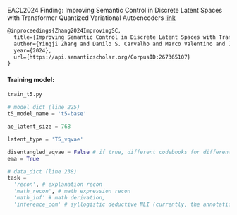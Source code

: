 EACL2024 Finding: Improving Semantic Control in Discrete Latent Spaces with Transformer Quantized Variational Autoencoders [link](https://arxiv.org/abs/2402.00723#:~:text=Experimental%20results%20indicate%20that%20T5VQVAE,%2C%20text%20transfer%2C%20and%20inference.)
```latex
@inproceedings{Zhang2024ImprovingSC,
  title={Improving Semantic Control in Discrete Latent Spaces with Transformer Quantized Variational Autoencoders},
  author={Yingji Zhang and Danilo S. Carvalho and Marco Valentino and Ian Pratt-Hartmann and Andr'e Freitas},
  year={2024},
  url={https://api.semanticscholar.org/CorpusID:267365107}
}
```
#### Training model:
```python
train_t5.py

# model_dict (line 225)
t5_model_name = 't5-base'

ae_latent_size = 768

latent_type = 'T5_vqvae'

disentangled_vqvae = False # if true, different codebooks for different semantic roles.
ema = True

# data_dict (line 238)
task =
  'recon', # explanation recon
  'math_recon', # math expression recon
  'math_inf' # math derivation,
  'inference_com' # syllogistic deductive NLI (currently, the annotation is unavailable online)
```
